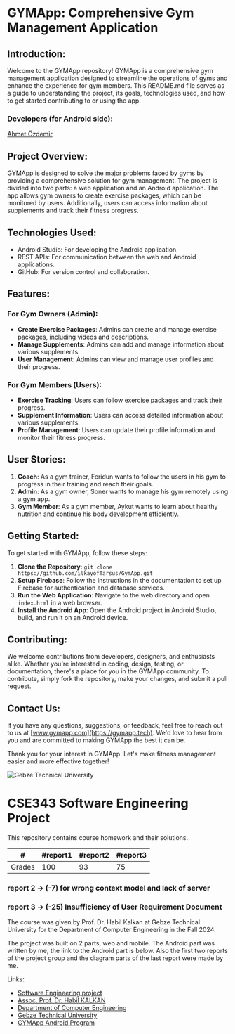 # GYMApp: Comprehensive Gym Management Application

## Introduction:

Welcome to the GYMApp repository! GYMApp is a comprehensive gym management application designed to streamline the operations of gyms and enhance the experience for gym members. This README.md file serves as a guide to understanding the project, its goals, technologies used, and how to get started contributing to or using the app.

### Developers (for Android side): 

[Ahmet Özdemir](https://github.com/ahmetozdemirrr)

## Project Overview:

GYMApp is designed to solve the major problems faced by gyms by providing a comprehensive solution for gym management. The project is divided into two parts: a web application and an Android application. The app allows gym owners to create exercise packages, which can be monitored by users. Additionally, users can access information about supplements and track their fitness progress.

## Technologies Used:

- Android Studio: For developing the Android application.
- REST APIs: For communication between the web and Android applications.
- GitHub: For version control and collaboration.

## Features:

### For Gym Owners (Admin):
- **Create Exercise Packages**: Admins can create and manage exercise packages, including videos and descriptions.
- **Manage Supplements**: Admins can add and manage information about various supplements.
- **User Management**: Admins can view and manage user profiles and their progress.

### For Gym Members (Users):
- **Exercise Tracking**: Users can follow exercise packages and track their progress.
- **Supplement Information**: Users can access detailed information about various supplements.
- **Profile Management**: Users can update their profile information and monitor their fitness progress.

## User Stories:

1. **Coach**: As a gym trainer, Feridun wants to follow the users in his gym to progress in their training and reach their goals.
2. **Admin**: As a gym owner, Soner wants to manage his gym remotely using a gym app.
3. **Gym Member**: As a gym member, Aykut wants to learn about healthy nutrition and continue his body development efficiently.

## Getting Started:

To get started with GYMApp, follow these steps:

1. **Clone the Repository**: `git clone https://github.com/ilkayofTarsus/GymApp.git`
2. **Setup Firebase**: Follow the instructions in the documentation to set up Firebase for authentication and database services.
3. **Run the Web Application**: Navigate to the web directory and open `index.html` in a web browser.
4. **Install the Android App**: Open the Android project in Android Studio, build, and run it on an Android device.

## Contributing:

We welcome contributions from developers, designers, and enthusiasts alike. Whether you're interested in coding, design, testing, or documentation, there's a place for you in the GYMApp community. To contribute, simply fork the repository, make your changes, and submit a pull request.

## Contact Us:

If you have any questions, suggestions, or feedback, feel free to reach out to us at [www.gymapp.com](https://gymapp.tech). We'd love to hear from you and are committed to making GYMApp the best it can be.

Thank you for your interest in GYMApp. Let's make fitness management easier and more effective together!


![Gebze Technical University](https://abl.gtu.edu.tr/html/mobil/gtu_logo_en_500.png)
# CSE343 Software Engineering Project

This repository contains course homework and their solutions.

| #      | #report1 | #report2  | #report3 	| 
|--------|----------|---------- |----------	|
| Grades | 	100 	|    93 	|    75		|


### report 2 -> (-7) for wrong context model and lack of server
### report 3 -> (-25) Insufficiency of User Requirement Document

The course was given by Prof. Dr. Habil Kalkan at Gebze Technical University for the Department of Computer Engineering in the Fall 2024.

The project was built on 2 parts, web and mobile. The Android part was written by me, the link to the Android part is below. Also the first two reports of the project group and the diagram parts of the last report were made by me.

Links:
* [Software Engineering project](https://abl.gtu.edu.tr/ects/?duzey=ucuncu&modul=ders_bilgi_formu&dno=B%C4%B0L%20343&tip=lisans&bolum=104&dil=en)
* [Assoc. Prof. Dr. Habil KALKAN](https://www.gtu.edu.tr/en/personel/1040/95302931/display.aspx)
* [Department of Computer Engineering](https://www.gtu.edu.tr/kategori/91/3/bilgisayar-muhendisligi.aspx?languageId=2)
* [Gebze Technical University](https://www.gtu.edu.tr/?languageId=2)
* [GYMApp Android Program](https://github.com/ahmetozdemirrr/GYMapp-Software-Android-Project)